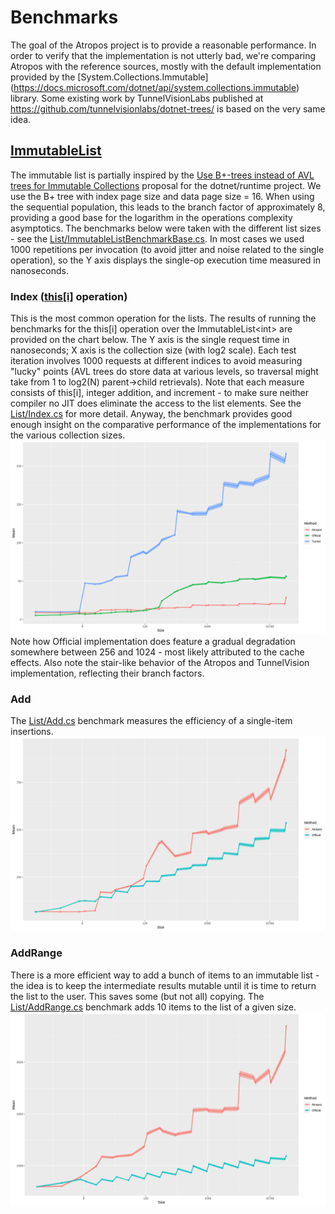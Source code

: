 # Benchmarks
The goal of the Atropos project is to provide a reasonable performance.
In order to verify that the implementation is not utterly bad, we're comparing Atropos with the reference sources, mostly with the 
default implementation provided by the [System.Collections.Immutable] (https://docs.microsoft.com/dotnet/api/system.collections.immutable) library.
Some existing work by TunnelVisionLabs published at https://github.com/tunnelvisionlabs/dotnet-trees/ is based on the very same idea.
## [ImmutableList](../Atropos/Documentation/ImmutableList-T-.md 'Atropos.ImmutableList&lt;T&gt;')
The immutable list is partially inspired by the [Use B+-trees instead of AVL trees for Immutable Collections](https://github.com/dotnet/runtime/issues/14477) proposal for the dotnet/runtime project.
We use the B+ tree with index page size and data page size = 16. When using the sequential population, this leads to the branch factor of approximately 8, providing a good base for the 
logarithm in the operations complexity asymptotics. 
The benchmarks below were taken with the different list sizes - see the [List/ImmutableListBenchmarkBase.cs](./List/ImmutableListBenchmarkBase.cs#L39).
In most cases we used 1000 repetitions per invocation (to avoid jitter and noise related to the single operation), so the Y axis displays the single-op execution time measured in nanoseconds. 
### Index ([this[i]](../Atropos/Documentation/ImmutableList-T--this-int-.md) operation)
This is the most common operation for the lists. 
The results of running the benchmarks for the this[i] operation over the ImmutableList&lt;int&gt; are provided on the chart below. The Y axis is the single request time in nanoseconds; X axis is the collection size (with log2 scale).
Each test iteration involves 1000 requests at different indices to avoid measuring "lucky" points (AVL trees do store data at various levels, so traversal might take from 1 to log2(N) parent->child retrievals).
Note that each measure consists of this[i], integer addition, and increment - to make sure neither compiler no JIT does eliminate the access to the list elements. 
See the [List/Index.cs](./List/Index.cs) for more detail.
Anyway, the benchmark provides good enough insight on the comparative performance of the implementations for the various collection sizes.
![Index](Atropos.Benchmarks.List.Index.png)
Note how Official implementation does feature a gradual degradation somewhere between 256 and 1024 - most likely attributed to the cache effects.
Also note the stair-like behavior of the Atropos and TunnelVision implementation, reflecting their branch factors. 
### Add 
The [List/Add.cs](./List/Add.cs) benchmark measures the efficiency of a single-item insertions. 
![Index](Atropos.Benchmarks.List.Add.png)
### AddRange
There is a more efficient way to add a bunch of items to an immutable list - the idea is to keep the intermediate results mutable until it is time to return the list to the user.
This saves some (but not all) copying.
The [List/AddRange.cs](./List/AddRange.cs) benchmark adds 10 items to the list of a given size.
![Index](Atropos.Benchmarks.List.AddRange.png)
